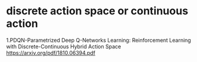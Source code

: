 # discrete action space or continuous action
1.PDQN-Parametrized Deep Q-Networks Learning: Reinforcement Learning with Discrete-Continuous Hybrid Action Space
https://arxiv.org/pdf/1810.06394.pdf
